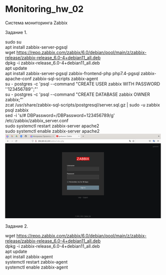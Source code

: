 # Monitoring_hw_02
Система мониторинга Zabbix

Задание 1.          

sudo su          
apt install zabbix-server-pgsql        
wget https://repo.zabbix.com/zabbix/6.0/debian/pool/main/z/zabbix-release/zabbix-release_6.0-4+debian11_all.deb           
dpkg -i zabbix-release_6.0-4+debian11_all.deb            
apt update           
apt install zabbix-server-pgsql zabbix-frontend-php php7.4-pgsql zabbix-apache-conf zabbix-sql-scripts zabbix-agent          
su - postgres -c 'psql --command "CREATE USER zabbix WITH PASSWORD '\'123456789\'';"'          
su - postgres -c 'psql --command "CREATE DATABASE zabbix OWNER zabbix;"'           
zcat /usr/share/zabbix-sql-scripts/postgresql/server.sql.gz | sudo -u zabbix psql zabbix           
sed -i 's/# DBPassword=/DBPassword=123456789/g' /etc/zabbix/zabbix_server.conf           
sudo systemctl restart zabbix-server apache2             
sudo systemctl enable zabbix-server apache2            
![Авторизация](https://github.com/dAmp1r/Monitoring_hw_02/blob/main/zabbix.png)


Задание 2.       

wget https://repo.zabbix.com/zabbix/6.0/debian/pool/main/z/zabbix-release/zabbix-release_6.0-4+debian11_all.deb        
dpkg -i zabbix-release_6.0-4+debian11_all.deb        
apt update        
apt install zabbix-agent         
systemctl restart zabbix-agent         
systemctl enable zabbix-agent         
